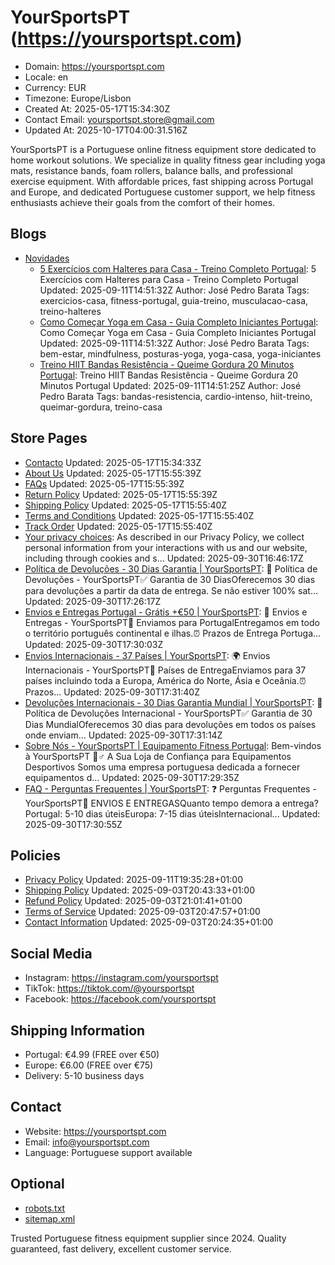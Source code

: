# YourSportsPT (https://yoursportspt.com)

- Domain: https://yoursportspt.com
- Locale: en
- Currency: EUR
- Timezone: Europe/Lisbon
- Created At: 2025-05-17T15:34:30Z
- Contact Email: yoursportspt.store@gmail.com
- Updated At: 2025-10-17T04:00:31.516Z

YourSportsPT is a Portuguese online fitness equipment store dedicated to home workout solutions. We specialize in quality fitness gear including yoga mats, resistance bands, foam rollers, balance balls, and professional exercise equipment. With affordable prices, fast shipping across Portugal and Europe, and dedicated Portuguese customer support, we help fitness enthusiasts achieve their goals from the comfort of their homes.


## Blogs

- [Novidades](https://yoursportspt.com/blogs/novidades)
  - [5 Exercícios com Halteres para Casa - Treino Completo Portugal](https://yoursportspt.com/blogs/novidades/5-exercicios-com-halteres-para-fazer-em-casa-guia-completo): 5 Exercícios com Halteres para Casa - Treino Completo Portugal
    Updated: 2025-09-11T14:51:32Z
    Author: José Pedro Barata
    Tags: exercicios-casa, fitness-portugal, guia-treino, musculacao-casa, treino-halteres
  - [Como Começar Yoga em Casa - Guia Completo Iniciantes Portugal](https://yoursportspt.com/blogs/novidades/guia-completo-como-comecar-yoga-em-casa-para-iniciantes): Como Começar Yoga em Casa - Guia Completo Iniciantes Portugal
    Updated: 2025-09-11T14:51:32Z
    Author: José Pedro Barata
    Tags: bem-estar, mindfulness, posturas-yoga, yoga-casa, yoga-iniciantes
  - [Treino HIIT Bandas Resistência - Queime Gordura 20 Minutos Portugal](https://yoursportspt.com/blogs/novidades/treino-hiit-com-bandas-de-resistencia-queime-gordura-em-20-minutos): Treino HIIT Bandas Resistência - Queime Gordura 20 Minutos Portugal
    Updated: 2025-09-11T14:51:25Z
    Author: José Pedro Barata
    Tags: bandas-resistencia, cardio-intenso, hiit-treino, queimar-gordura, treino-casa

## Store Pages

- [Contacto](https://yoursportspt.com/pages/contact)
  Updated: 2025-05-17T15:34:33Z
- [About Us](https://yoursportspt.com/pages/about-us)
  Updated: 2025-05-17T15:55:39Z
- [FAQs](https://yoursportspt.com/pages/faqs)
  Updated: 2025-05-17T15:55:39Z
- [Return Policy](https://yoursportspt.com/pages/return-policy)
  Updated: 2025-05-17T15:55:39Z
- [Shipping Policy](https://yoursportspt.com/pages/shipping-policy)
  Updated: 2025-05-17T15:55:40Z
- [Terms and Conditions](https://yoursportspt.com/pages/terms-and-conditions)
  Updated: 2025-05-17T15:55:40Z
- [Track Order](https://yoursportspt.com/pages/track-order)
  Updated: 2025-05-17T15:55:40Z
- [Your privacy choices](https://yoursportspt.com/pages/data-sharing-opt-out): As described in our Privacy Policy, we collect personal information from your interactions with us and our website, including through cookies and s...
  Updated: 2025-09-30T16:46:17Z
- [Política de Devoluções - 30 Dias Garantia | YourSportsPT](https://yoursportspt.com/pages/politica-de-devolucoes-e-reembolsos): 🔄 Política de Devoluções - YourSportsPT✅ Garantia de 30 DiasOferecemos 30 dias para devoluções a partir da data de entrega. Se não estiver 100% sat...
  Updated: 2025-09-30T17:26:17Z
- [Envios e Entregas Portugal - Grátis +€50 | YourSportsPT](https://yoursportspt.com/pages/envios-e-entregas): 🚚 Envios e Entregas - YourSportsPT📍 Enviamos para PortugalEntregamos em todo o território português continental e ilhas.⏰ Prazos de Entrega Portuga...
  Updated: 2025-09-30T17:30:03Z
- [Envios Internacionais - 37 Países | YourSportsPT](https://yoursportspt.com/pages/envios-internacionais): 🌍 Envios Internacionais - YourSportsPT📍 Países de EntregaEnviamos para 37 países incluindo toda a Europa, América do Norte, Ásia e Oceânia.⏰ Prazos...
  Updated: 2025-09-30T17:31:40Z
- [Devoluções Internacionais - 30 Dias Garantia Mundial | YourSportsPT](https://yoursportspt.com/pages/politica-de-devolucoes-internacional): 🔄 Política de Devoluções Internacional - YourSportsPT✅ Garantia de 30 Dias MundialOferecemos 30 dias para devoluções em todos os países onde enviam...
  Updated: 2025-09-30T17:31:14Z
- [Sobre Nós - YourSportsPT | Equipamento Fitness Portugal](https://yoursportspt.com/pages/sobre-nos-1): Bem-vindos à YourSportsPT 🏃♂️ A Sua Loja de Confiança para Equipamentos Desportivos Somos uma empresa portuguesa dedicada a fornecer equipamentos d...
  Updated: 2025-09-30T17:29:35Z
- [FAQ - Perguntas Frequentes | YourSportsPT](https://yoursportspt.com/pages/perguntas-frequentes-faq): ❓ Perguntas Frequentes - YourSportsPT🚚 ENVIOS E ENTREGASQuanto tempo demora a entrega?Portugal: 5-10 dias úteisEuropa: 7-15 dias úteisInternacional...
  Updated: 2025-09-30T17:30:55Z

## Policies

- [Privacy Policy](https://yoursportspt.com/policies/privacy-policy)
  Updated: 2025-09-11T19:35:28+01:00
- [Shipping Policy](https://yoursportspt.com/policies/shipping-policy)
  Updated: 2025-09-03T20:43:33+01:00
- [Refund Policy](https://yoursportspt.com/policies/refund-policy)
  Updated: 2025-09-03T21:01:41+01:00
- [Terms of Service](https://yoursportspt.com/policies/terms-of-service)
  Updated: 2025-09-03T20:47:57+01:00
- [Contact Information](https://yoursportspt.com/policies/contact-information)
  Updated: 2025-09-03T20:24:35+01:00

## Social Media
- Instagram: https://instagram.com/yoursportspt
- TikTok: https://tiktok.com/@yoursportspt
- Facebook: https://facebook.com/yoursportspt

## Shipping Information
- Portugal: €4.99 (FREE over €50)
- Europe: €6.00 (FREE over €75)
- Delivery: 5-10 business days

## Contact
- Website: https://yoursportspt.com
- Email: info@yoursportspt.com
- Language: Portuguese support available


## Optional

- [robots.txt](https://yoursportspt.com/robots.txt)
- [sitemap.xml](https://yoursportspt.com/sitemap.xml)

Trusted Portuguese fitness equipment supplier since 2024. Quality guaranteed, fast delivery, excellent customer service.
